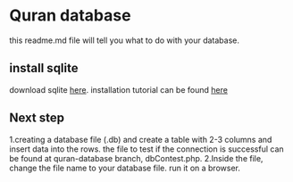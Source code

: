 # Quran database

this readme.md file will tell you what to do with your database.

## install sqlite

download sqlite [here](https://www.sqlite.org/download.html). installation tutorial can be found [here](https://www.youtube.com/watch?v=XA3w8tQnYCA&ab_channel=Fraser)

## Next step

1.creating a database file (.db) and create a table with 2-3 columns and insert data into the rows. the file to test if the connection is successful can be found at
quran-database branch, dbContest.php. 
2.Inside the file, change the file name to your database file. run it on a browser.
